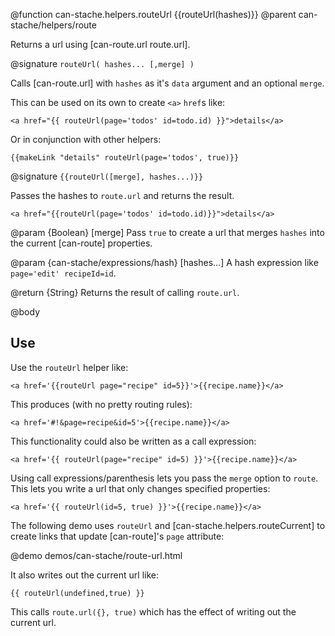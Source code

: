 @function can-stache.helpers.routeUrl {{routeUrl(hashes)}}
@parent can-stache/helpers/route

Returns a url using [can-route.url route.url].

@signature `routeUrl( hashes... [,merge] )`

Calls [can-route.url] with  `hashes` as it's `data` argument and an
optional `merge`.

This can be used on its own to create `<a>` `href`s like:

```
<a href="{{ routeUrl(page='todos' id=todo.id) }}">details</a>
```

Or in conjunction with other helpers:

```
{{makeLink "details" routeUrl(page='todos', true)}}
```

@signature `{{routeUrl([merge], hashes...)}}`

Passes the hashes to `route.url` and returns the result.

```
<a href="{{routeUrl(page='todos' id=todo.id)}}">details</a>
```

@param {Boolean} [merge] Pass `true` to create a url that merges `hashes` into the
current [can-route] properties.  

@param {can-stache/expressions/hash} [hashes...] A hash expression like `page='edit' recipeId=id`.

@return {String} Returns the result of calling `route.url`.

@body

## Use

Use the `routeUrl` helper like:

```
<a href='{{routeUrl page="recipe" id=5}}'>{{recipe.name}}</a>
```

This produces (with no pretty routing rules):

```
<a href='#!&page=recipe&id=5'>{{recipe.name}}</a>
```

This functionality could also be written as a call expression:

```
<a href='{{ routeUrl(page="recipe" id=5) }}'>{{recipe.name}}</a>
```

Using call expressions/parenthesis lets you pass the `merge` option to `route`.  This
lets you write a url that only changes specified properties:

```
<a href='{{ routeUrl(id=5, true) }}'>{{recipe.name}}</a>
```




The following demo uses `routeUrl` and [can-stache.helpers.routeCurrent] to
create links that update [can-route]'s `page` attribute:

@demo demos/can-stache/route-url.html

It also writes out the current url like:

```
{{ routeUrl(undefined,true) }}
```

This calls `route.url({}, true)` which has the effect of writing out
the current url.
